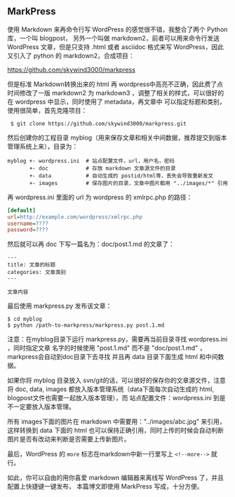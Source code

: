 MarkPress
---------

使用 Markdown 来再命令行写 WordPress 的感觉很不错，我整合了两个 Python 库，一个叫 blogpost，
另外一个叫做 markdown2，前者可以用来命令行发送 WordPress 文章，但是只支持 .html 或者 
asciidoc 格式来写 WordPress，因此又引入了 python 的 markdown2，合成项目：

<https://github.com/skywind3000/markpress>

但是标准 Markdown转换出来的 html 再 wordpress中高亮不正确，因此费了点时间修改了一版 markdown2
为 markdown3 ，调整了相关的样式，可以很好的在 wordpress 中显示，同时使用了 metadata，再文章中
可以指定标题和类别，使用很简单，首先克隆项目：
   
     $ git clone https://github.com/skywind3000/markpress.git

然后创建你的工程目录 myblog（用来保存文章和相关中间数据，推荐提交到版本管理系统上来），目录为：

```
myblog +- wordpress.ini  # 站点配置文件，url，用户名，密码
       +- doc            # 存放 markdown 文章源文件的目录
       +- data           # 自动生成的 postid/html等，丢失会导致重新发文
       +- images         # 保存图片的目录，文章中图片都用 "../images/*" 引用
```

<!--more-->

再 wordpress.ini 里面的 url 为 wordpress 的 xmlrpc.php 的路径：

```ini
[default]
url=http://example.com/wordpress/xmlrpc.php
username=????
password=????
```

然后就可以再 doc 下写一篇名为：doc/post.1.md 的文章了：

```
---
title: 文章的标题
categories: 文章类别
---

文章内容
```

最后使用 markpress.py 发布该文章：

```
$ cd myblog
$ python /path-to-markpress/markpress.py post.1.md
```

注意：在myblog目录下运行 markpress.py，需要再当前目录寻找 wordpress.ini ，同时指定文章
名字的时候使用 "post.1.md" 而不是 "doc/post.1.md" ，markpress会自动到doc目录下去寻找
并且再 data 目录下面生成 html 和中间数据。

如果你将 myblog 目录放入 svn/git的话，可以很好的保存你的文章源文件，注意将 doc, data, images
都放入版本管理系统（data下面每次自动生成的 html, blogpost文件也需要一起放入版本管理），而
站点配置文件：wordpress.ini 到是不一定要放入版本管理。

所有 images下面的图片在 markdown 中需要用："../images/abc.jpg" 来引用，这样转换到 data
下面的 html 也可以保持正确引用，同时上传的时候会自动判断图片是否有改动来判断是否需要上传新图片。

最后，WordPress 的 `more` 标志在markdown中新一行里写上 `<!--more-->` 就行。 

如此，你可以自由的用你喜爱 markdown 编辑器来离线写 WordPress 了，并且配置上快捷键一键发布，
本篇博文即使用 MarkPress 写成，十分方便。




